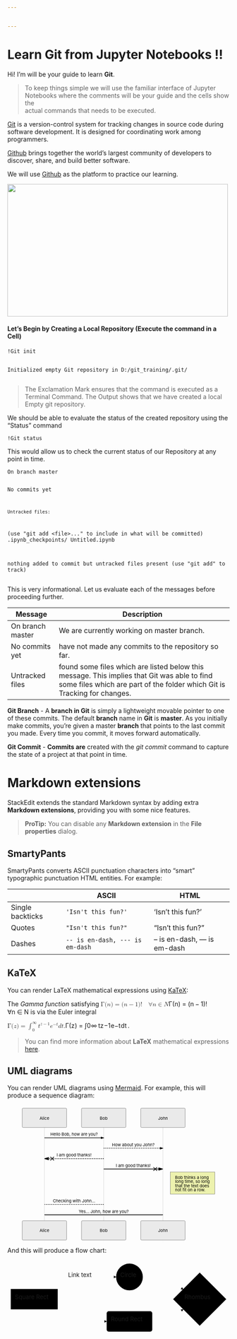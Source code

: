 ```yaml
---


---
```


<h1 id="learn-git-from-jupyter-notebooks-">Learn Git from Jupyter Notebooks !!</h1>
<p>Hi! I’m will be your guide to learn <strong>Git</strong>.</p>
<blockquote>
<p>To keep things simple we will use the familiar interface of Jupyter<br>
Notebooks where the comments will be your guide and the cells show the<br>
actual commands that needs to be executed.</p>
</blockquote>
<p><a href="%5Bhttps://git-scm.com/%5D(https://git-scm.com/)">Git</a> is a version-control system for tracking changes in source code during software development. It is designed for coordinating work among programmers.</p>
<p><a href="%5Bhttps://github.com/%5D(https://github.com/)">Github</a> brings together the world’s largest community of developers to discover, share, and build better software.</p>
<p>We will use <a href="%5Bhttps://github.com/%5D(https://github.com/)">Github</a> as the platform to practice our learning.</p>
<img src="https://git-scm.com/images/branching-illustration@2x.png" width="500" height="300">
<h4 id="lets-begin-by-creating-a-local-repository-execute-the-command-in-a-cell">Let’s Begin by Creating a Local Repository (Execute the command in a Cell)</h4>
<pre><code>!Git init

Initialized empty Git repository in D:/git_training/.git/
</code></pre>
<blockquote>
<p>The Exclamation Mark ensures that the command is executed as a Terminal Command. The Output shows that we have created a local Empty git repository.</p>
</blockquote>
<p>We should be able to evaluate the status of the created repository using the “Status” command</p>
<pre><code>!Git status
</code></pre>
<p>This would allow us to check the current status of our Repository at any point in time.</p>
<pre><code>On branch master

No commits yet

    Untracked files:
  (use "git add &lt;file&gt;..." to include in what will be committed)
	.ipynb_checkpoints/
	Untitled.ipynb

nothing added to commit but untracked files present (use "git add" to track)
</code></pre>
<p>This is very informational. Let us evaluate each of the messages before proceeding further.</p>

<table>
<thead>
<tr>
<th>Message</th>
<th>Description</th>
</tr>
</thead>
<tbody>
<tr>
<td>On branch master</td>
<td>We are currently working on master branch.</td>
</tr>
<tr>
<td>No commits yet</td>
<td>have not made any commits to the repository so far.</td>
</tr>
<tr>
<td>Untracked files</td>
<td>found some files which are listed below this              	message. This implies that Git was able to find some files which are part of the folder which Git is Tracking for changes.</td>
</tr>
</tbody>
</table><p><strong>Git Branch</strong> - A <strong>branch in Git</strong> is simply a lightweight movable pointer to one of these commits. The default <strong>branch</strong> name in <strong>Git</strong> is <strong>master</strong>. As you initially make commits, you’re given a master <strong>branch</strong> that points to the last commit you made. Every time you commit, it moves forward automatically.</p>
<p><strong>Git Commit</strong> - <strong>Commits are</strong> created with the <em>git commit</em> command to capture the state of a project at that point in time.</p>
<h1 id="markdown-extensions">Markdown extensions</h1>
<p>StackEdit extends the standard Markdown syntax by adding extra <strong>Markdown extensions</strong>, providing you with some nice features.</p>
<blockquote>
<p><strong>ProTip:</strong> You can disable any <strong>Markdown extension</strong> in the <strong>File properties</strong> dialog.</p>
</blockquote>
<h2 id="smartypants">SmartyPants</h2>
<p>SmartyPants converts ASCII punctuation characters into “smart” typographic punctuation HTML entities. For example:</p>

<table>
<thead>
<tr>
<th></th>
<th>ASCII</th>
<th>HTML</th>
</tr>
</thead>
<tbody>
<tr>
<td>Single backticks</td>
<td><code>'Isn't this fun?'</code></td>
<td>‘Isn’t this fun?’</td>
</tr>
<tr>
<td>Quotes</td>
<td><code>"Isn't this fun?"</code></td>
<td>“Isn’t this fun?”</td>
</tr>
<tr>
<td>Dashes</td>
<td><code>-- is en-dash, --- is em-dash</code></td>
<td>– is en-dash, — is em-dash</td>
</tr>
</tbody>
</table><h2 id="katex">KaTeX</h2>
<p>You can render LaTeX mathematical expressions using <a href="https://khan.github.io/KaTeX/">KaTeX</a>:</p>
<p>The <em>Gamma function</em> satisfying <span class="katex--inline"><span class="katex"><span class="katex-mathml"><math><semantics><mrow><mi mathvariant="normal">Γ</mi><mo stretchy="false">(</mo><mi>n</mi><mo stretchy="false">)</mo><mo>=</mo><mo stretchy="false">(</mo><mi>n</mi><mo>−</mo><mn>1</mn><mo stretchy="false">)</mo><mo stretchy="false">!</mo><mspace width="1em"></mspace><mi mathvariant="normal">∀</mi><mi>n</mi><mo>∈</mo><mi mathvariant="double-struck">N</mi></mrow><annotation encoding="application/x-tex">\Gamma(n) = (n-1)!\quad\forall n\in\mathbb N</annotation></semantics></math></span><span class="katex-html" aria-hidden="true"><span class="base"><span class="strut" style="height: 1em; vertical-align: -0.25em;"></span><span class="mord">Γ</span><span class="mopen">(</span><span class="mord mathdefault">n</span><span class="mclose">)</span><span class="mspace" style="margin-right: 0.277778em;"></span><span class="mrel">=</span><span class="mspace" style="margin-right: 0.277778em;"></span></span><span class="base"><span class="strut" style="height: 1em; vertical-align: -0.25em;"></span><span class="mopen">(</span><span class="mord mathdefault">n</span><span class="mspace" style="margin-right: 0.222222em;"></span><span class="mbin">−</span><span class="mspace" style="margin-right: 0.222222em;"></span></span><span class="base"><span class="strut" style="height: 1em; vertical-align: -0.25em;"></span><span class="mord">1</span><span class="mclose">)</span><span class="mclose">!</span><span class="mspace" style="margin-right: 1em;"></span><span class="mord">∀</span><span class="mord mathdefault">n</span><span class="mspace" style="margin-right: 0.277778em;"></span><span class="mrel">∈</span><span class="mspace" style="margin-right: 0.277778em;"></span></span><span class="base"><span class="strut" style="height: 0.68889em; vertical-align: 0em;"></span><span class="mord mathbb">N</span></span></span></span></span> is via the Euler integral</p>
<p><span class="katex--display"><span class="katex-display"><span class="katex"><span class="katex-mathml"><math><semantics><mrow><mi mathvariant="normal">Γ</mi><mo stretchy="false">(</mo><mi>z</mi><mo stretchy="false">)</mo><mo>=</mo><msubsup><mo>∫</mo><mn>0</mn><mi mathvariant="normal">∞</mi></msubsup><msup><mi>t</mi><mrow><mi>z</mi><mo>−</mo><mn>1</mn></mrow></msup><msup><mi>e</mi><mrow><mo>−</mo><mi>t</mi></mrow></msup><mi>d</mi><mi>t</mi> <mi mathvariant="normal">.</mi></mrow><annotation encoding="application/x-tex">
\Gamma(z) = \int_0^\infty t^{z-1}e^{-t}dt\,.
</annotation></semantics></math></span><span class="katex-html" aria-hidden="true"><span class="base"><span class="strut" style="height: 1em; vertical-align: -0.25em;"></span><span class="mord">Γ</span><span class="mopen">(</span><span class="mord mathdefault" style="margin-right: 0.04398em;">z</span><span class="mclose">)</span><span class="mspace" style="margin-right: 0.277778em;"></span><span class="mrel">=</span><span class="mspace" style="margin-right: 0.277778em;"></span></span><span class="base"><span class="strut" style="height: 2.32624em; vertical-align: -0.91195em;"></span><span class="mop"><span class="mop op-symbol large-op" style="margin-right: 0.44445em; position: relative; top: -0.001125em;">∫</span><span class="msupsub"><span class="vlist-t vlist-t2"><span class="vlist-r"><span class="vlist" style="height: 1.41429em;"><span class="" style="top: -1.78805em; margin-left: -0.44445em; margin-right: 0.05em;"><span class="pstrut" style="height: 2.7em;"></span><span class="sizing reset-size6 size3 mtight"><span class="mord mtight">0</span></span></span><span class="" style="top: -3.8129em; margin-right: 0.05em;"><span class="pstrut" style="height: 2.7em;"></span><span class="sizing reset-size6 size3 mtight"><span class="mord mtight">∞</span></span></span></span><span class="vlist-s">​</span></span><span class="vlist-r"><span class="vlist" style="height: 0.91195em;"><span class=""></span></span></span></span></span></span><span class="mspace" style="margin-right: 0.166667em;"></span><span class="mord"><span class="mord mathdefault">t</span><span class="msupsub"><span class="vlist-t"><span class="vlist-r"><span class="vlist" style="height: 0.864108em;"><span class="" style="top: -3.113em; margin-right: 0.05em;"><span class="pstrut" style="height: 2.7em;"></span><span class="sizing reset-size6 size3 mtight"><span class="mord mtight"><span class="mord mathdefault mtight" style="margin-right: 0.04398em;">z</span><span class="mbin mtight">−</span><span class="mord mtight">1</span></span></span></span></span></span></span></span></span><span class="mord"><span class="mord mathdefault">e</span><span class="msupsub"><span class="vlist-t"><span class="vlist-r"><span class="vlist" style="height: 0.843556em;"><span class="" style="top: -3.113em; margin-right: 0.05em;"><span class="pstrut" style="height: 2.7em;"></span><span class="sizing reset-size6 size3 mtight"><span class="mord mtight"><span class="mord mtight">−</span><span class="mord mathdefault mtight">t</span></span></span></span></span></span></span></span></span><span class="mord mathdefault">d</span><span class="mord mathdefault">t</span><span class="mspace" style="margin-right: 0.166667em;"></span><span class="mord">.</span></span></span></span></span></span></p>
<blockquote>
<p>You can find more information about <strong>LaTeX</strong> mathematical expressions <a href="http://meta.math.stackexchange.com/questions/5020/mathjax-basic-tutorial-and-quick-reference">here</a>.</p>
</blockquote>
<h2 id="uml-diagrams">UML diagrams</h2>
<p>You can render UML diagrams using <a href="https://mermaidjs.github.io/">Mermaid</a>. For example, this will produce a sequence diagram:</p>
<div class="mermaid"><svg xmlns="http://www.w3.org/2000/svg" id="mermaid-svg-U6NTTTcpCcXSAngh" height="100%" width="100%" style="max-width:750px;" viewBox="-50 -10 750 455.375"><g></g><g><line id="actor15" x1="75" y1="5" x2="75" y2="444.375" class="actor-line" stroke-width="0.5px" stroke="#999"></line><rect x="0" y="0" fill="#eaeaea" stroke="#666" width="150" height="65" rx="3" ry="3" class="actor"></rect><text x="75" y="32.5" dominant-baseline="central" alignment-baseline="central" class="actor" style="text-anchor: middle;"><tspan x="75" dy="0">Alice</tspan></text></g><g><line id="actor16" x1="275" y1="5" x2="275" y2="444.375" class="actor-line" stroke-width="0.5px" stroke="#999"></line><rect x="200" y="0" fill="#eaeaea" stroke="#666" width="150" height="65" rx="3" ry="3" class="actor"></rect><text x="275" y="32.5" dominant-baseline="central" alignment-baseline="central" class="actor" style="text-anchor: middle;"><tspan x="275" dy="0">Bob</tspan></text></g><g><line id="actor17" x1="475" y1="5" x2="475" y2="444.375" class="actor-line" stroke-width="0.5px" stroke="#999"></line><rect x="400" y="0" fill="#eaeaea" stroke="#666" width="150" height="65" rx="3" ry="3" class="actor"></rect><text x="475" y="32.5" dominant-baseline="central" alignment-baseline="central" class="actor" style="text-anchor: middle;"><tspan x="475" dy="0">John</tspan></text></g><defs><marker id="arrowhead" refX="5" refY="2" markerWidth="6" markerHeight="4" orient="auto"><path d="M 0,0 V 4 L6,2 Z"></path></marker></defs><defs><marker id="crosshead" markerWidth="15" markerHeight="8" orient="auto" refX="16" refY="4"><path fill="black" stroke="#000000" stroke-width="1px" d="M 9,2 V 6 L16,4 Z" style="stroke-dasharray: 0, 0;"></path><path fill="none" stroke="#000000" stroke-width="1px" d="M 0,1 L 6,7 M 6,1 L 0,7" style="stroke-dasharray: 0, 0;"></path></marker></defs><g><text x="175" y="93" class="messageText" style="text-anchor: middle;">Hello Bob, how are you?</text><line x1="75" y1="100" x2="275" y2="100" class="messageLine0" stroke-width="2" stroke="black" marker-end="url(#arrowhead)" style="fill: none;"></line></g><g><text x="375" y="128" class="messageText" style="text-anchor: middle;">How about you John?</text><line x1="275" y1="135" x2="475" y2="135" class="messageLine1" stroke-width="2" stroke="black" marker-end="url(#arrowhead)" style="stroke-dasharray: 3, 3; fill: none;"></line></g><g><text x="175" y="163" class="messageText" style="text-anchor: middle;">I am good thanks!</text><line x1="275" y1="170" x2="75" y2="170" class="messageLine1" stroke-width="2" stroke="black" marker-end="url(#crosshead)" style="stroke-dasharray: 3, 3; fill: none;"></line></g><g><text x="375" y="198" class="messageText" style="text-anchor: middle;">I am good thanks!</text><line x1="275" y1="205" x2="475" y2="205" class="messageLine0" stroke-width="2" stroke="black" marker-end="url(#crosshead)" style="fill: none;"></line></g><g><rect x="500" y="215" fill="#EDF2AE" stroke="#666" width="150" height="74.375" rx="0" ry="0" class="note"></rect><text x="496" y="239" fill="black" class="noteText"><tspan x="516" fill="black">Bob thinks a long</tspan></text><text x="496" y="252.59375" fill="black" class="noteText"><tspan x="516" fill="black">long time, so long</tspan></text><text x="496" y="266.1875" fill="black" class="noteText"><tspan x="516" fill="black">that the text does</tspan></text><text x="496" y="279.78125" fill="black" class="noteText"><tspan x="516" fill="black">not fit on a row.</tspan></text></g><g><text x="175" y="317.375" class="messageText" style="text-anchor: middle;">Checking with John...</text><line x1="275" y1="324.375" x2="75" y2="324.375" class="messageLine1" stroke-width="2" stroke="black" style="stroke-dasharray: 3, 3; fill: none;"></line></g><g><text x="275" y="352.375" class="messageText" style="text-anchor: middle;">Yes... John, how are you?</text><line x1="75" y1="359.375" x2="475" y2="359.375" class="messageLine0" stroke-width="2" stroke="black" style="fill: none;"></line></g><g><rect x="0" y="379.375" fill="#eaeaea" stroke="#666" width="150" height="65" rx="3" ry="3" class="actor"></rect><text x="75" y="411.875" dominant-baseline="central" alignment-baseline="central" class="actor" style="text-anchor: middle;"><tspan x="75" dy="0">Alice</tspan></text></g><g><rect x="200" y="379.375" fill="#eaeaea" stroke="#666" width="150" height="65" rx="3" ry="3" class="actor"></rect><text x="275" y="411.875" dominant-baseline="central" alignment-baseline="central" class="actor" style="text-anchor: middle;"><tspan x="275" dy="0">Bob</tspan></text></g><g><rect x="400" y="379.375" fill="#eaeaea" stroke="#666" width="150" height="65" rx="3" ry="3" class="actor"></rect><text x="475" y="411.875" dominant-baseline="central" alignment-baseline="central" class="actor" style="text-anchor: middle;"><tspan x="475" dy="0">John</tspan></text></g></svg></div>
<p>And this will produce a flow chart:</p>
<div class="mermaid"><svg xmlns="http://www.w3.org/2000/svg" id="mermaid-svg-3FWh9ET4xYp0nijw" width="100%" style="max-width: 532.3859405517578px;" viewBox="0 0 532.3859405517578 178.734375"><g transform="translate(-12, -12)"><g class="output"><g class="clusters"></g><g class="edgePaths"><g class="edgePath" style="opacity: 1;"><path class="path" d="M128.90494973374953,80.84765625L191.2109375,52.015625L272.453125,52.015625" marker-end="url(#arrowhead87)" style="fill:none"></path><defs><marker id="arrowhead87" viewBox="0 0 10 10" refX="9" refY="5" markerUnits="strokeWidth" markerWidth="8" markerHeight="6" orient="auto"><path d="M 0 0 L 10 5 L 0 10 z" class="arrowheadPath" style="stroke-width: 1; stroke-dasharray: 1, 0;"></path></marker></defs></g><g class="edgePath" style="opacity: 1;"><path class="path" d="M128.90494973374953,129.55078125L191.2109375,158.3828125L249.859375,158.3828125" marker-end="url(#arrowhead88)" style="fill:none"></path><defs><marker id="arrowhead88" viewBox="0 0 10 10" refX="9" refY="5" markerUnits="strokeWidth" markerWidth="8" markerHeight="6" orient="auto"><path d="M 0 0 L 10 5 L 0 10 z" class="arrowheadPath" style="stroke-width: 1; stroke-dasharray: 1, 0;"></path></marker></defs></g><g class="edgePath" style="opacity: 1;"><path class="path" d="M336.484375,52.015625L384.078125,52.015625L433.44588493695505,81.83145728716596" marker-end="url(#arrowhead89)" style="fill:none"></path><defs><marker id="arrowhead89" viewBox="0 0 10 10" refX="9" refY="5" markerUnits="strokeWidth" markerWidth="8" markerHeight="6" orient="auto"><path d="M 0 0 L 10 5 L 0 10 z" class="arrowheadPath" style="stroke-width: 1; stroke-dasharray: 1, 0;"></path></marker></defs></g><g class="edgePath" style="opacity: 1;"><path class="path" d="M359.078125,158.3828125L384.078125,158.3828125L433.44588684442147,129.56697906854245" marker-end="url(#arrowhead90)" style="fill:none"></path><defs><marker id="arrowhead90" viewBox="0 0 10 10" refX="9" refY="5" markerUnits="strokeWidth" markerWidth="8" markerHeight="6" orient="auto"><path d="M 0 0 L 10 5 L 0 10 z" class="arrowheadPath" style="stroke-width: 1; stroke-dasharray: 1, 0;"></path></marker></defs></g></g><g class="edgeLabels"><g class="edgeLabel" transform="translate(191.2109375,52.015625)" style="opacity: 1;"><g transform="translate(-33.6484375,-14.3515625)" class="label"><foreignObject width="67.3023681640625" height="28.708332061767578"><div xmlns="http://www.w3.org/1999/xhtml" style="display: inline-block; white-space: nowrap;"><span class="edgeLabel">Link text</span></div></foreignObject></g></g><g class="edgeLabel" transform="" style="opacity: 1;"><g transform="translate(0,0)" class="label"><foreignObject width="0" height="0"><div xmlns="http://www.w3.org/1999/xhtml" style="display: inline-block; white-space: nowrap;"><span class="edgeLabel"></span></div></foreignObject></g></g><g class="edgeLabel" transform="" style="opacity: 1;"><g transform="translate(0,0)" class="label"><foreignObject width="0" height="0"><div xmlns="http://www.w3.org/1999/xhtml" style="display: inline-block; white-space: nowrap;"><span class="edgeLabel"></span></div></foreignObject></g></g><g class="edgeLabel" transform="" style="opacity: 1;"><g transform="translate(0,0)" class="label"><foreignObject width="0" height="0"><div xmlns="http://www.w3.org/1999/xhtml" style="display: inline-block; white-space: nowrap;"><span class="edgeLabel"></span></div></foreignObject></g></g></g><g class="nodes"><g class="node" id="A" transform="translate(76.28125,105.19921875)" style="opacity: 1;"><rect rx="0" ry="0" x="-56.28125" y="-24.3515625" width="112.5625" height="48.703125"></rect><g class="label" transform="translate(0,0)"><g transform="translate(-46.28125,-14.3515625)"><foreignObject width="92.57745361328125" height="28.708332061767578"><div xmlns="http://www.w3.org/1999/xhtml" style="display: inline-block; white-space: nowrap;">Square Rect</div></foreignObject></g></g></g><g class="node" id="B" transform="translate(304.46875,52.015625)" style="opacity: 1;"><circle x="-32.015625" y="-24.3515625" r="32.015625"></circle><g class="label" transform="translate(0,0)"><g transform="translate(-22.015625,-14.3515625)"><foreignObject width="44.0458984375" height="28.708332061767578"><div xmlns="http://www.w3.org/1999/xhtml" style="display: inline-block; white-space: nowrap;">Circle</div></foreignObject></g></g></g><g class="node" id="C" transform="translate(304.46875,158.3828125)" style="opacity: 1;"><rect rx="5" ry="5" x="-54.609375" y="-24.3515625" width="109.21875" height="48.703125"></rect><g class="label" transform="translate(0,0)"><g transform="translate(-44.609375,-14.3515625)"><foreignObject width="89.23046875" height="28.708332061767578"><div xmlns="http://www.w3.org/1999/xhtml" style="display: inline-block; white-space: nowrap;">Round Rect</div></foreignObject></g></g></g><g class="node" id="D" transform="translate(472.7320327758789,105.19921875)" style="opacity: 1;"><polygon points="63.65390625,0 127.3078125,-63.65390625 63.65390625,-127.3078125 0,-63.65390625" rx="5" ry="5" transform="translate(-63.65390625,63.65390625)"></polygon><g class="label" transform="translate(0,0)"><g transform="translate(-36.375,-14.3515625)"><foreignObject width="72.7542724609375" height="28.708332061767578"><div xmlns="http://www.w3.org/1999/xhtml" style="display: inline-block; white-space: nowrap;">Rhombus</div></foreignObject></g></g></g></g></g></g></svg></div>

